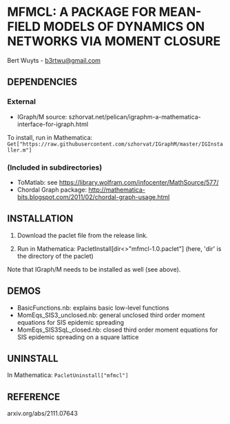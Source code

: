 # MFMCL: A PACKAGE FOR MEAN-FIELD MODELS OF DYNAMICS ON NETWORKS VIA MOMENT CLOSURE 

Bert Wuyts - b3rtwu@gmail.com


## DEPENDENCIES

### External
- IGraph/M
source: szhorvat.net/pelican/igraphm-a-mathematica-interface-for-igraph.html

To install, run in Mathematica: 
```Get["https://raw.githubusercontent.com/szhorvat/IGraphM/master/IGInstaller.m"]```

### (Included in subdirectories)
- ToMatlab: see https://library.wolfram.com/infocenter/MathSource/577/
- Chordal Graph package: http://mathematica-bits.blogspot.com/2011/02/chordal-graph-usage.html


## INSTALLATION

1) Download the paclet file from the release link.

2) Run in Mathematica: PacletInstall[dir<>"mfmcl-1.0.paclet"]
    (here, 'dir' is the directory of the paclet)

Note that IGraph/M needs to be installed as well (see above).


## DEMOS

- BasicFunctions.nb: explains basic low-level functions
- MomEqs_SIS3_unclosed.nb: general unclosed third order moment equations for SIS epidemic spreading 
- MomEqs_SIS3SqL_closed.nb: closed third order moment equations for SIS epidemic spreading on a square lattice 


## UNINSTALL
In Mathematica:
```PacletUninstall["mfmcl"]```


## REFERENCE 
arxiv.org/abs/2111.07643
